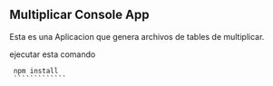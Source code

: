 

##  Multiplicar Console App

Esta es una Aplicacion que genera archivos de tables de multiplicar.

ejecutar esta comando

``````````````
 npm install 
 `````````````